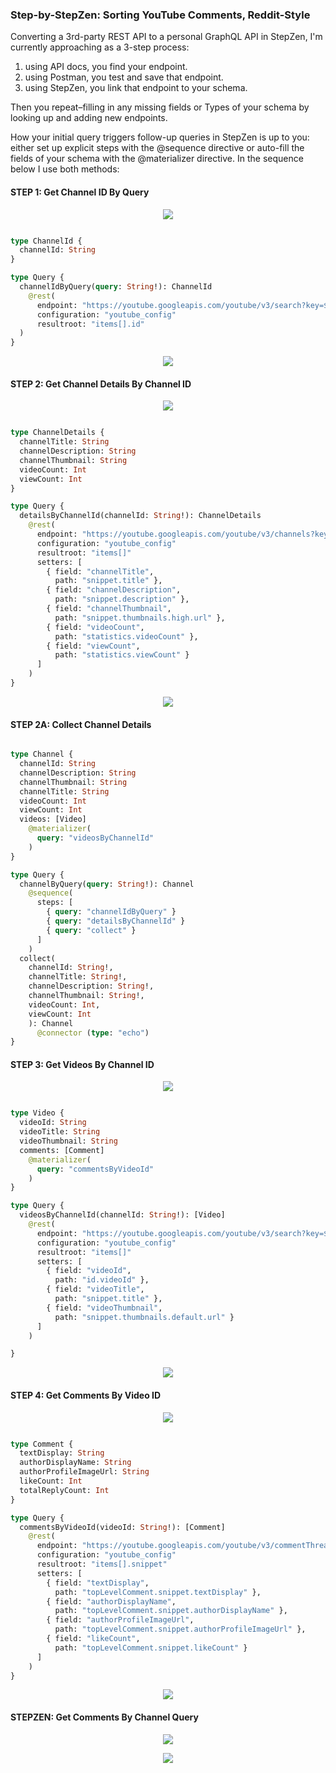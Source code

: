 ### Step-by-StepZen: Sorting YouTube Comments, Reddit-Style

Converting a 3rd-party REST API to a personal GraphQL API in StepZen, I'm currently approaching as a 3-step process: 

1. using API docs, you find your endpoint. 
2. using Postman, you test and save that endpoint. 
3. using StepZen, you link that endpoint to your schema.

Then you repeat–filling in any missing fields or Types of your schema by looking up and adding new endpoints. 

How your initial query triggers follow-up queries in StepZen is up to you: either set up explicit steps with the @sequence directive or auto-fill the fields of your schema with the @materializer directive. In the sequence below I use both methods:

#### STEP 1: Get Channel ID By Query

<p align="center">
  <img src="././images/channelIdByQuery-Postman.jpg"/>
</p>

```graphql

type ChannelId {
  channelId: String
}

type Query {
  channelIdByQuery(query: String!): ChannelId
    @rest(
      endpoint: "https://youtube.googleapis.com/youtube/v3/search?key=$key&q=$query&part=snippet&order=relevance&type=channel&maxResults=1" 
      configuration: "youtube_config"
      resultroot: "items[].id"
  )
}
```

<p align="center">
  <img src="././images/channelIdbyQuery-StepZen.jpg"/>
</p>

#### STEP 2: Get Channel Details By Channel ID

<p align="center">
  <img src="././images/detailsByChannelId-Postman.jpg"/>
</p>


```graphql

type ChannelDetails {
  channelTitle: String
  channelDescription: String
  channelThumbnail: String
  videoCount: Int
  viewCount: Int
}

type Query {
  detailsByChannelId(channelId: String!): ChannelDetails
    @rest(
      endpoint: "https://youtube.googleapis.com/youtube/v3/channels?key=$key&id=$channelId&part=snippet%2CcontentDetails%2Cstatistics"
      configuration: "youtube_config"
      resultroot: "items[]"
      setters: [
        { field: "channelTitle",
          path: "snippet.title" },
        { field: "channelDescription",
          path: "snippet.description" },
        { field: "channelThumbnail",
          path: "snippet.thumbnails.high.url" },
        { field: "videoCount", 
          path: "statistics.videoCount" },
        { field: "viewCount", 
          path: "statistics.viewCount" }
      ]
    )
}
```

<p align="center">
  <img src="././images/detailsByChannelId-StepZen.jpg"/>
</p>


#### STEP 2A: Collect Channel Details

```graphql

type Channel {
  channelId: String
  channelDescription: String
  channelThumbnail: String
  channelTitle: String
  videoCount: Int
  viewCount: Int
  videos: [Video]
    @materializer(
      query: "videosByChannelId"
    )
}

type Query {
  channelByQuery(query: String!): Channel
    @sequence(
      steps: [
        { query: "channelIdByQuery" }
        { query: "detailsByChannelId" }
        { query: "collect" }
      ]
    )
  collect(
    channelId: String!, 
    channelTitle: String!,
    channelDescription: String!, 
    channelThumbnail: String!,
    videoCount: Int,
    viewCount: Int
    ): Channel
      @connector (type: "echo")  
}

```

#### STEP 3: Get Videos By Channel ID


<p align="center">
  <img src="././images/videosByChannelId-Postman.jpg"/>
</p>



```graphql

type Video {
  videoId: String
  videoTitle: String
  videoThumbnail: String
  comments: [Comment]
    @materializer(
      query: "commentsByVideoId"
    )
}

type Query {
  videosByChannelId(channelId: String!): [Video]
    @rest(
      endpoint: "https://youtube.googleapis.com/youtube/v3/search?key=$key&channelId=$channelId&type=video&order=viewCount&part=snippet&maxResults=50"
      configuration: "youtube_config"
      resultroot: "items[]"
      setters: [
        { field: "videoId",
          path: "id.videoId" },
        { field: "videoTitle",
          path: "snippet.title" },
        { field: "videoThumbnail",
          path: "snippet.thumbnails.default.url" }
      ]
    )

}

```

<p align="center">
  <img src="././images/videosByChannelId-StepZen.jpg"/>
</p>

#### STEP 4: Get Comments By Video ID

<p align="center">
  <img src="././images/commentsByVideoId-Postman.jpg"/>
</p>



```graphql

type Comment {
  textDisplay: String
  authorDisplayName: String
  authorProfileImageUrl: String
  likeCount: Int
  totalReplyCount: Int
}

type Query {
  commentsByVideoId(videoId: String!): [Comment]
    @rest(
      endpoint: "https://youtube.googleapis.com/youtube/v3/commentThreads?key=$key&videoId=$videoId&part=snippet&order=relevance&maxResults=20" 
      configuration: "youtube_config"
      resultroot: "items[].snippet"
      setters: [
        { field: "textDisplay",
          path: "topLevelComment.snippet.textDisplay" },
        { field: "authorDisplayName",
          path: "topLevelComment.snippet.authorDisplayName" },
        { field: "authorProfileImageUrl",
          path: "topLevelComment.snippet.authorProfileImageUrl" },
        { field: "likeCount",
          path: "topLevelComment.snippet.likeCount" }
      ]
    )  
}

```

<p align="center">
  <img src="././images/commentsByVideoId-StepZen.jpg"/>
</p>


#### STEPZEN: Get Comments By Channel Query


<p align="center">
  <img src="././images/channelbyQuery-Postman.jpg"/>
</p>

<p align="center">
  <img src="././images/channelByQuery-StepZen.jpg"/>
</p>
